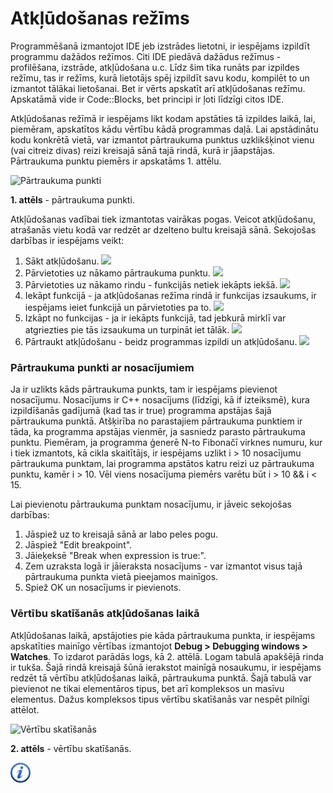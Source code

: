 # Atkļūdošanas režīms

Programmēšanā izmantojot IDE jeb izstrādes lietotni, ir iespējams izpildīt programmu dažādos režīmos. Citi IDE piedāvā dažādus režīmus - profilēšana, izstrāde, atkļūdošana u.c. Līdz šim tika runāts par izpildes režīmu, tas ir režīms, kurā lietotājs spēj izpildīt savu kodu, kompilēt to un izmantot tālākai lietošanai. Bet ir vērts apskatīt arī atkļūdošanas režīmu. Apskatāmā vide ir Code::Blocks, bet principi ir ļoti līdzīgi citos IDE.

Atkļūdošanas režīmā ir iespējams likt kodam apstāties tā izpildes laikā, lai, piemēram, apskatītos kādu vērtību kādā programmas daļā. Lai apstādinātu kodu konkrētā vietā, var izmantot pārtraukuma punktus uzklikšķinot vienu (vai citreiz divas) reizi kreisajā sānā tajā rindā, kurā ir jāapstājas. Pārtraukuma punktu piemērs ir apskatāms 1. attēlu.

![Pārtraukuma punkti](/media/theory/debug_breakpoint.png)

**1. attēls** - pārtraukuma punkti.

Atkļūdošanas vadībai tiek izmantotas vairākas pogas. Veicot atkļūdošanu, atrašanās vietu kodā var redzēt ar dzelteno bultu kreisajā sānā. Sekojošas darbības ir iespējams veikt:

1. Sākt atkļūdošanu. <img src="/media/theory/dbg_start.png" />
1. Pārvietoties uz nākamo pārtraukuma punktu. <img src="/media/theory/dbg_next_bp.png" />
1. Pārvietoties uz nākamo rindu - funkcijās netiek iekāpts iekšā. <img src="/media/theory/dbg_next_row.png" />
1. Iekāpt funkcijā - ja atkļūdošanas režīma rindā ir funkcijas izsaukums, ir iespējams ieiet funkcijā un pārvietoties pa to. <img src="/media/theory/dbg_step_in.png" />
1. Izkāpt no funkcijas - ja ir iekāpts funkcijā, tad jebkurā mirklī var atgriezties pie tās izsaukuma un turpināt iet tālāk. <img src="/media/theory/dbg_step_out.png" />
1. Pārtraukt atkļūdošanu - beidz programmas izpildi un atkļūdošanu. <img src="/media/theory/dbg_stop.png" />

### Pārtraukuma punkti ar nosacījumiem

Ja ir uzlikts kāds pārtraukuma punkts, tam ir iespējams pievienot nosacījumu. Nosacījums ir C++ nosacījums (līdzīgi, kā if izteiksmē), kura izpildīšanās gadījumā (kad tas ir true) programma apstājas šajā pārtraukuma punktā. Atšķirība no parastajiem pārtraukuma punktiem ir tāda, ka programma apstājas vienmēr, ja sasniedz parasto pārtraukuma punktu. Piemēram, ja programma ģenerē N-to Fibonačī virknes numuru, kur i tiek izmantots, kā cikla skaitītājs, ir iespējams uzlikt i > 10 nosacījumu pārtraukuma punktam, lai programma apstātos katru reizi uz pārtraukuma punktu, kamēr i > 10. Vēl viens nosacījuma piemērs varētu būt i > 10 && i < 15.

Lai pievienotu pārtraukuma punktam nosacījumu, ir jāveic sekojošas darbības:

1. Jāspiež uz to kreisajā sānā ar labo peles pogu.
1. Jāspiež "Edit breakpoint". 
1. Jāieķeksē "Break when expression is true:".
1. Zem uzraksta logā ir jāieraksta nosacījums - var izmantot visus tajā pārtraukuma punkta vietā pieejamos mainīgos.
1. Spiež OK un nosacījums ir pievienots.

### Vērtību skatīšanās atkļūdošanas laikā

Atkļūdošanas laikā, apstājoties pie kāda pārtraukuma punkta, ir iespējams apskatīties mainīgo vērtības izmantojot **Debug > Debugging windows > Watches**. To izdarot parādās logs, kā 2. attēlā. Logam tabulā apakšējā rinda ir tukša. Šajā rindā kreisajā šūnā ierakstot mainīgā nosaukumu, ir iespējams redzēt tā vērtību atkļūdošanas laikā, pārtraukuma punktā. Šajā tabulā var pievienot ne tikai elementāros tipus, bet arī kompleksos un masīvu elementus. Dažus kompleksos tipus vērtību skatīšanās var nespēt pilnīgi attēlot.

![Vērtību skatīšanās](/media/theory/debug_watch.png)

**2. attēls** - vērtību skatīšanās.

<a href="http://wiki.codeblocks.org/index.php?title=Debugging_with_Code::Blocks" target="_blank">![Vairāk informācija](/media/theory/information.png)</a>